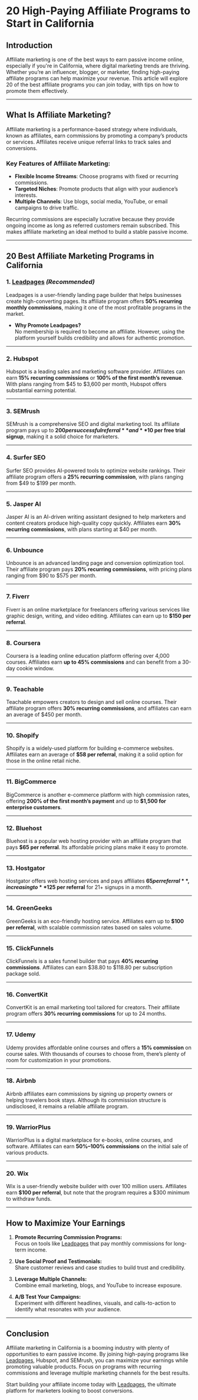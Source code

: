 # 20 High-Paying Affiliate Programs to Start in California

## Introduction

Affiliate marketing is one of the best ways to earn passive income online, especially if you're in California, where digital marketing trends are thriving. Whether you’re an influencer, blogger, or marketer, finding high-paying affiliate programs can help maximize your revenue. This article will explore 20 of the best affiliate programs you can join today, with tips on how to promote them effectively.

---

## What Is Affiliate Marketing?

Affiliate marketing is a performance-based strategy where individuals, known as affiliates, earn commissions by promoting a company’s products or services. Affiliates receive unique referral links to track sales and conversions.

### Key Features of Affiliate Marketing:
- **Flexible Income Streams**: Choose programs with fixed or recurring commissions.
- **Targeted Niches**: Promote products that align with your audience’s interests.
- **Multiple Channels**: Use blogs, social media, YouTube, or email campaigns to drive traffic.

Recurring commissions are especially lucrative because they provide ongoing income as long as referred customers remain subscribed. This makes affiliate marketing an ideal method to build a stable passive income.

---

## 20 Best Affiliate Marketing Programs in California

### 1. [Leadpages](https://bit.ly/LEadPages) *(Recommended)*
Leadpages is a user-friendly landing page builder that helps businesses create high-converting pages. Its affiliate program offers **50% recurring monthly commissions**, making it one of the most profitable programs in the market.

- **Why Promote Leadpages?**  
  No membership is required to become an affiliate. However, using the platform yourself builds credibility and allows for authentic promotion.

---

### 2. Hubspot
Hubspot is a leading sales and marketing software provider. Affiliates can earn **15% recurring commissions** or **100% of the first month’s revenue**. With plans ranging from $45 to $3,600 per month, Hubspot offers substantial earning potential.

---

### 3. SEMrush
SEMrush is a comprehensive SEO and digital marketing tool. Its affiliate program pays up to **$200 per successful referral** and **$10 per free trial signup**, making it a solid choice for marketers.

---

### 4. Surfer SEO
Surfer SEO provides AI-powered tools to optimize website rankings. Their affiliate program offers a **25% recurring commission**, with plans ranging from $49 to $199 per month.

---

### 5. Jasper AI
Jasper AI is an AI-driven writing assistant designed to help marketers and content creators produce high-quality copy quickly. Affiliates earn **30% recurring commissions**, with plans starting at $40 per month.

---

### 6. Unbounce
Unbounce is an advanced landing page and conversion optimization tool. Their affiliate program pays **20% recurring commissions**, with pricing plans ranging from $90 to $575 per month.

---

### 7. Fiverr
Fiverr is an online marketplace for freelancers offering various services like graphic design, writing, and video editing. Affiliates can earn up to **$150 per referral**.

---

### 8. Coursera
Coursera is a leading online education platform offering over 4,000 courses. Affiliates earn **up to 45% commissions** and can benefit from a 30-day cookie window.

---

### 9. Teachable
Teachable empowers creators to design and sell online courses. Their affiliate program offers **30% recurring commissions**, and affiliates can earn an average of $450 per month.

---

### 10. Shopify
Shopify is a widely-used platform for building e-commerce websites. Affiliates earn an average of **$58 per referral**, making it a solid option for those in the online retail niche.

---

### 11. BigCommerce
BigCommerce is another e-commerce platform with high commission rates, offering **200% of the first month’s payment** and up to **$1,500 for enterprise customers**.

---

### 12. Bluehost
Bluehost is a popular web hosting provider with an affiliate program that pays **$65 per referral**. Its affordable pricing plans make it easy to promote.

---

### 13. Hostgator
Hostgator offers web hosting services and pays affiliates **$65 per referral**, increasing to **$125 per referral** for 21+ signups in a month.

---

### 14. GreenGeeks
GreenGeeks is an eco-friendly hosting service. Affiliates earn up to **$100 per referral**, with scalable commission rates based on sales volume.

---

### 15. ClickFunnels
ClickFunnels is a sales funnel builder that pays **40% recurring commissions**. Affiliates can earn $38.80 to $118.80 per subscription package sold.

---

### 16. ConvertKit
ConvertKit is an email marketing tool tailored for creators. Their affiliate program offers **30% recurring commissions** for up to 24 months.

---

### 17. Udemy
Udemy provides affordable online courses and offers a **15% commission** on course sales. With thousands of courses to choose from, there’s plenty of room for customization in your promotions.

---

### 18. Airbnb
Airbnb affiliates earn commissions by signing up property owners or helping travelers book stays. Although its commission structure is undisclosed, it remains a reliable affiliate program.

---

### 19. WarriorPlus
WarriorPlus is a digital marketplace for e-books, online courses, and software. Affiliates can earn **50%–100% commissions** on the initial sale of various products.

---

### 20. Wix
Wix is a user-friendly website builder with over 100 million users. Affiliates earn **$100 per referral**, but note that the program requires a $300 minimum to withdraw funds.

---

## How to Maximize Your Earnings

1. **Promote Recurring Commission Programs:**  
   Focus on tools like [Leadpages](https://bit.ly/LEadPages) that pay monthly commissions for long-term income.

2. **Use Social Proof and Testimonials:**  
   Share customer reviews and case studies to build trust and credibility.

3. **Leverage Multiple Channels:**  
   Combine email marketing, blogs, and YouTube to increase exposure.

4. **A/B Test Your Campaigns:**  
   Experiment with different headlines, visuals, and calls-to-action to identify what resonates with your audience.

---

## Conclusion

Affiliate marketing in California is a booming industry with plenty of opportunities to earn passive income. By joining high-paying programs like [Leadpages](https://bit.ly/LEadPages), Hubspot, and SEMrush, you can maximize your earnings while promoting valuable products. Focus on programs with recurring commissions and leverage multiple marketing channels for the best results.

Start building your affiliate income today with [Leadpages](https://bit.ly/LEadPages), the ultimate platform for marketers looking to boost conversions.
